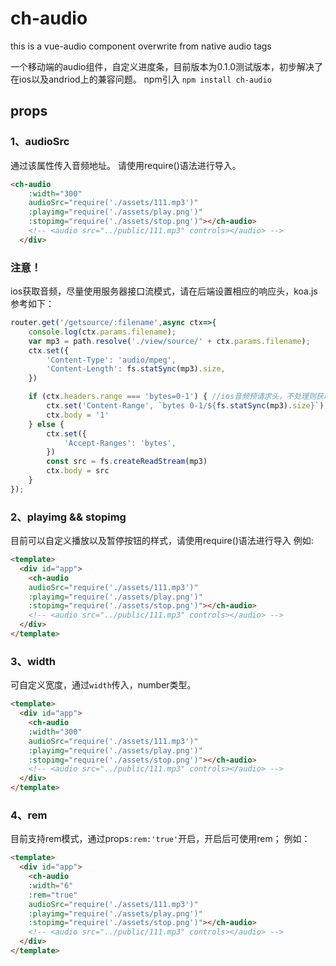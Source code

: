 # ch-audio
this is a vue-audio component overwrite from native audio tags

一个移动端的audio组件，自定义进度条，目前版本为0.1.0测试版本，初步解决了在ios以及andriod上的兼容问题。
npm引入
`npm install ch-audio`


## props

### 1、audioSrc
通过该属性传入音频地址。
请使用require()语法进行导入。
```html
<ch-audio 
    :width="300" 
    audioSrc="require('./assets/111.mp3')"
    :playimg="require('./assets/play.png')"
    :stopimg="require('./assets/stop.png')"></ch-audio>
    <!-- <audio src="../public/111.mp3" controls></audio> -->
  </div>
  ```
  
### 注意！
ios获取音频，尽量使用服务器接口流模式，请在后端设置相应的响应头，koa.js参考如下：

```javascript
router.get('/getsource/:filename',async ctx=>{
    console.log(ctx.params.filename);
    var mp3 = path.resolve('./view/source/' + ctx.params.filename);
    ctx.set({
        'Content-Type': 'audio/mpeg',
        'Content-Length': fs.statSync(mp3).size,
    })

    if (ctx.headers.range === 'bytes=0-1') { //ios音频预请求头，不处理则获取不到audio.duration
        ctx.set('Content-Range', `bytes 0-1/${fs.statSync(mp3).size}`)   // 重点在这
        ctx.body = '1'
    } else {
        ctx.set({
            'Accept-Ranges': 'bytes',
        })
        const src = fs.createReadStream(mp3)
        ctx.body = src
    }
});
```

### 2、playimg && stopimg

目前可以自定义播放以及暂停按钮的样式，请使用require()语法进行导入
例如:
```html
<template>
  <div id="app">
    <ch-audio 
    audioSrc="require('./assets/111.mp3')"
    :playimg="require('./assets/play.png')"
    :stopimg="require('./assets/stop.png')"></ch-audio>
    <!-- <audio src="../public/111.mp3" controls></audio> -->
  </div>
</template>
```

### 3、width
可自定义宽度，通过`width`传入，number类型。
```html
<template>
  <div id="app">
    <ch-audio 
    :width="300" 
    audioSrc="require('./assets/111.mp3')"
    :playimg="require('./assets/play.png')"
    :stopimg="require('./assets/stop.png')"></ch-audio>
    <!-- <audio src="../public/111.mp3" controls></audio> -->
  </div>
</template>
```

### 4、rem

目前支持rem模式，通过props`:rem:'true'`开启，开启后可使用rem；
例如：
```html
<template>
  <div id="app">
    <ch-audio 
    :width="6" 
    :rem="true"  
    audioSrc="require('./assets/111.mp3')"
    :playimg="require('./assets/play.png')"
    :stopimg="require('./assets/stop.png')"></ch-audio>
    <!-- <audio src="../public/111.mp3" controls></audio> -->
  </div>
</template>
```
